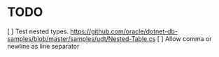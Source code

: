 ﻿# TODO
[ ] Test nested types. https://github.com/oracle/dotnet-db-samples/blob/master/samples/udt/Nested-Table.cs
[ ] Allow comma or newline as line separator
